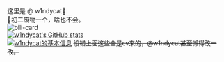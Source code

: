 这里是 @ w1ndycat🎉  
👴初二废物一个，啥也不会。     
![bili-card](https://bilibili-readme-stats.vercel.app/api?id=524510187&card=pink)   
[![w1ndycat's GitHub stats](https://github-readme-stats.vercel.app/api?username=w1ndycat&show_icons=true&theme=dark)](https://github.com/anuraghazra/github-readme-stats)    
[![w1ndycat的基本信息](https://api.jerryz.com.cn/about?id=372010&dark_mode=true)](https://www.luogu.com.cn/user/372010) 
~~没错上面这些全是cv来的，@w1ndycat甚至懒得改一改。~~
<!---
absolutevaluesb/absolutevaluesb is a ✨ special ✨ repository because its `README.md` (this file) appears on your GitHub profile.
You can click the Preview link to take a look at your changes.
--->
